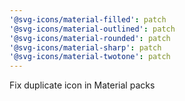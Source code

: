 ```yaml
---
'@svg-icons/material-filled': patch
'@svg-icons/material-outlined': patch
'@svg-icons/material-rounded': patch
'@svg-icons/material-sharp': patch
'@svg-icons/material-twotone': patch
---
```


Fix duplicate icon in Material packs
